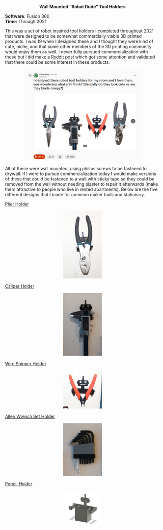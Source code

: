 <div align="center">
 <b>Wall Mounted “Robot Dude” Tool Holders</b>
</div>

**Software:** Fusion 360   
**Time:** Through 2021

This was a set of robot inspired tool holders I completed throughout 2021 that were designed to be somewhat commercially viable 3D printed products. I was 19 when I designed these and I thought they were kind of cute, niche, and that some other members of the 3D printing community would enjoy them as well. I never fully pursued commercialization with these but I did make a [Reddit post](https://www.reddit.com/r/3Dprinting/comments/pd2yg4/i_designed_these_robot_tool_holders_for_my_room/) which got some attention and validated that there could be some interest in these products.

<p align="center">
 <img src="https://github.com/RohauerRobotics/project_timeline/blob/main/robot_dude_tool_holders/Reddit%20Post.JPG" align="centre" width="75%" height="75%">
</p>

All of these were wall mounted, using philips screws to be fastened to drywall. If I were to pursue commercialization today I would make versions of these that could be fastened to a wall with sticky tape so they could be removed from the wall without needing plaster to repair it afterwards (make them attractive to people who live in rented apartments). Below are the five different designs that I made for common maker tools and stationary. 

[Plier Holder](https://github.com/RohauerRobotics/project_timeline/tree/main/robot_dude_tool_holders/plier_holder)

<p align="center">
 <img src="https://github.com/RohauerRobotics/project_timeline/blob/main/robot_dude_tool_holders/plier_holder/Real%20Image%201.JPG" align="centre" width="25%" height="25%">
</p>

[Caliper Holder](https://github.com/RohauerRobotics/project_timeline/tree/main/robot_dude_tool_holders/caliper_holder)

<p align="center">
 <img src="https://github.com/RohauerRobotics/project_timeline/blob/main/robot_dude_tool_holders/caliper_holder/Real%20Image%201.JPG" align="centre" width="25%" height="25%">
</p>

[Wire Snipper Holder](https://github.com/RohauerRobotics/project_timeline/tree/main/robot_dude_tool_holders/wire_snipper_holder)

<p align="center">
 <img src="https://github.com/RohauerRobotics/project_timeline/blob/main/robot_dude_tool_holders/wire_snipper_holder/Real%20Image%202.JPG" align="centre" width="25%" height="25%">
</p>

[Allen Wrench Set Holder](https://github.com/RohauerRobotics/project_timeline/blob/main/robot_dude_tool_holders/allen_wrench_set_holder/README.md)

<p align="center">
 <img src="https://github.com/RohauerRobotics/project_timeline/blob/main/robot_dude_tool_holders/allen_wrench_set_holder/Real%20Image%201.JPG" align="centre" width="25%" height="25%">
</p>

[Pencil Holder](https://github.com/RohauerRobotics/project_timeline/tree/main/robot_dude_tool_holders/pencil_holder)

<p align="center">
 <img src="https://github.com/RohauerRobotics/project_timeline/blob/main/robot_dude_tool_holders/pencil_holder/Fusion%20CAD%20Image.JPG" align="centre" width="25%" height="25%">
</p>

